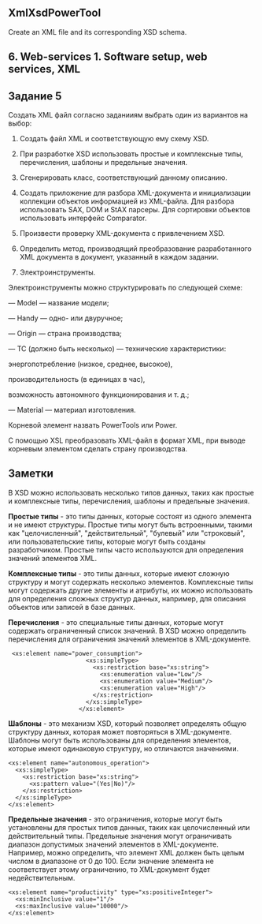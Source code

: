 ## XmlXsdPowerTool
Create an XML file and its corresponding XSD schema.
## 6. Web-services 1. Software setup, web services, XML
## Задание 5

Создать XML файл согласно заданииям выбрать один из вариантов на выбор:

1. Создать файл XML и соответствующую ему схему XSD. 

2. При разработке XSD использовать простые и комплексные типы, перечисления, шаблоны и предельные значения. 

3. Сгенерировать класс, соответствующий данному описанию. 

4. Создать приложение для разбора XML-документа и инициализации коллекции объектов информацией из XML-файла. Для разбора использовать SAX, DOM и StAX парсеры. Для сортировки объектов использовать интерфейс Comparator. 

5. Произвести проверку XML-документа с привлечением XSD. 

6. Определить метод, производящий преобразование разработанного XML документа в документ, указанный в каждом задании. 

6. Электроинструменты. 

Электроинструменты можно структурировать по следующей схеме: 

— Model — название модели; 

— Handy — одно- или двуручное; 

— Origin — страна производства; 

— TC (должно быть несколько) — технические характеристики: 

 энергопотребление (низкое, среднее, высокое), 
 
 производительность (в единицах в час), 
 
 возможность автономного функционирования и т. д.;
 
— Material — материал изготовления. 

Корневой элемент назвать PowerTools или Power. 

С помощью XSL преобразовать XML-файл в формат XML, при выводе корневым элементом сделать страну производства. 

## Заметки

В XSD можно использовать несколько типов данных, таких как простые и комплексные типы, перечисления, шаблоны и предельные значения.

**Простые типы** - это типы данных, которые состоят из одного элемента и не имеют структуры. Простые типы могут быть встроенными, такими как "целочисленный", "действительный", "булевый" или "строковый", или пользовательские типы, которые могут быть созданы разработчиком. Простые типы часто используются для определения значений элементов XML.

**Комплексные типы** - это типы данных, которые имеют сложную структуру и могут содержать несколько элементов. Комплексные типы могут содержать другие элементы и атрибуты, их можно использовать для определения сложных структур данных, например, для описания объектов или записей в базе данных.

**Перечисления** - это специальные типы данных, которые могут содержать ограниченный список значений. В XSD можно определить перечисления для ограничения значений элементов в XML-документе.
```
 <xs:element name="power_consumption">
                      <xs:simpleType>
                        <xs:restriction base="xs:string">
                          <xs:enumeration value="Low"/>
                          <xs:enumeration value="Medium"/>
                          <xs:enumeration value="High"/>
                        </xs:restriction>
                      </xs:simpleType>
                    </xs:element>
 ```

**Шаблоны** - это механизм XSD, который позволяет определять общую структуру данных, которая может повторяться в XML-документе. Шаблоны могут быть использованы для определения элементов, которые имеют одинаковую структуру, но отличаются значениями.
```
<xs:element name="autonomous_operation">
  <xs:simpleType>
    <xs:restriction base="xs:string">
      <xs:pattern value="(Yes|No)"/>
    </xs:restriction>
  </xs:simpleType>
</xs:element>
```

**Предельные значения** - это ограничения, которые могут быть установлены для простых типов данных, таких как целочисленный или действительный типы. Предельные значения могут ограничивать диапазон допустимых значений элементов в XML-документе. Например, можно определить, что элемент XML должен быть целым числом в диапазоне от 0 до 100. Если значение элемента не соответствует этому ограничению, то XML-документ будет недействительным.
```
<xs:element name="productivity" type="xs:positiveInteger">
  <xs:minInclusive value="1"/>
  <xs:maxInclusive value="10000"/>
</xs:element>
```
